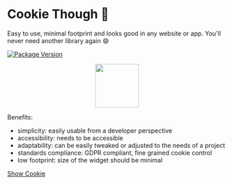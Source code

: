 # Cookie Though 🍪

Easy to use, minimal footprint and looks good in any website or app.
You'll never need another library again 😄

[![Package Version](https://img.shields.io/npm/v/cookie-though.svg)](https://npm.im/cookie-though)

<div align="center">
    <img src="https://cookie-though-docs.web.app/assets/logo.png" width="100" height="auto"/>
</div>

Benefits:

* simplicity: easily usable from a developer perspective
* accessibility: needs to be accessible
* adaptability: can be easily tweaked or adjusted to the needs of a project
* standards compliance: GDPR compliant, fine grained cookie control
* low footprint: size of the widget should be minimal

<a href="#" onclick='CookieThough.default.setVisible(true)'>Show Cookie</a>
